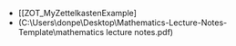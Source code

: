 - [[ZOT_MyZettelkastenExample]
- (C:\Users\donpe\Desktop\Mathematics-Lecture-Notes-Template\mathematics lecture notes.pdf)